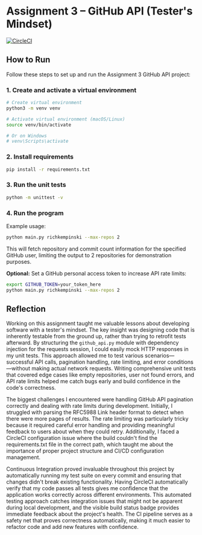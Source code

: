 # Assignment 3 – GitHub API (Tester's Mindset)

[![CircleCI](https://dl.circleci.com/status-badge/img/gh/habodoni/SSW567/tree/main.svg?style=svg)](https://dl.circleci.com/status-badge/redirect/gh/habodoni/SSW567/tree/main)

## How to Run

Follow these steps to set up and run the Assignment 3 GitHub API project:

### 1. Create and activate a virtual environment

```bash
# Create virtual environment
python3 -m venv venv

# Activate virtual environment (macOS/Linux)
source venv/bin/activate

# Or on Windows
# venv\Scripts\activate
```

### 2. Install requirements

```bash
pip install -r requirements.txt
```

### 3. Run the unit tests

```bash
python -m unittest -v
```

### 4. Run the program

Example usage:

```bash
python main.py richkempinski --max-repos 2
```

This will fetch repository and commit count information for the specified GitHub user, limiting the output to 2 repositories for demonstration purposes.

**Optional:** Set a GitHub personal access token to increase API rate limits:

```bash
export GITHUB_TOKEN=your_token_here
python main.py richkempinski --max-repos 2
```

## Reflection

Working on this assignment taught me valuable lessons about developing software with a tester's mindset. The key insight was designing code that is inherently testable from the ground up, rather than trying to retrofit tests afterward. By structuring the `github_api.py` module with dependency injection for the requests session, I could easily mock HTTP responses in my unit tests. This approach allowed me to test various scenarios—successful API calls, pagination handling, rate limiting, and error conditions—without making actual network requests. Writing comprehensive unit tests that covered edge cases like empty repositories, user not found errors, and API rate limits helped me catch bugs early and build confidence in the code's correctness.

The biggest challenges I encountered were handling GitHub API pagination correctly and dealing with rate limits during development. Initially, I struggled with parsing the RFC5988 Link header format to detect when there were more pages of results. The rate limiting was particularly tricky because it required careful error handling and providing meaningful feedback to users about when they could retry. Additionally, I faced a CircleCI configuration issue where the build couldn't find the requirements.txt file in the correct path, which taught me about the importance of proper project structure and CI/CD configuration management.

Continuous Integration proved invaluable throughout this project by automatically running my test suite on every commit and ensuring that changes didn't break existing functionality. Having CircleCI automatically verify that my code passes all tests gives me confidence that the application works correctly across different environments. This automated testing approach catches integration issues that might not be apparent during local development, and the visible build status badge provides immediate feedback about the project's health. The CI pipeline serves as a safety net that proves correctness automatically, making it much easier to refactor code and add new features with confidence.
